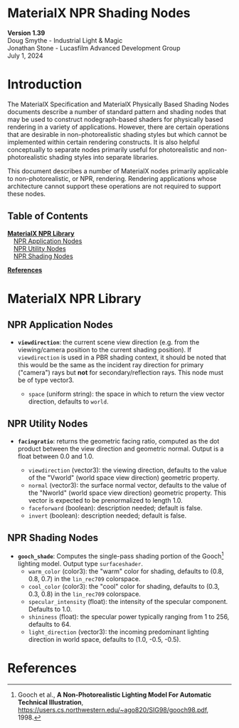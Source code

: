 <!-----
MaterialX NPR Shading Nodes v1.39
----->


# MaterialX NPR Shading Nodes

**Version 1.39**  
Doug Smythe - Industrial Light & Magic  
Jonathan Stone - Lucasfilm Advanced Development Group  
July 1, 2024

# Introduction

The MaterialX Specification and MaterialX Physically Based Shading Nodes documents describe a number of standard pattern and shading nodes that may be used to construct nodegraph-based shaders for physically based rendering in a variety of applications.  However, there are certain operations that are desirable in non-photorealistic shading styles but which cannot be implemented within certain rendering constructs.  It is also helpful conceptually to separate nodes primarily useful for photorealistic and non-photorealistic shading styles into separate libraries.

This document describes a number of MaterialX nodes primarily applicable to non-photorealistic, or NPR, rendering.  Rendering applications whose architecture cannot support these operations are not required to support these nodes.


## Table of Contents

**[MaterialX NPR Library](#materialx-npr-library)**  
 [NPR Application Nodes](#npr-application-nodes)  
 [NPR Utility Nodes](#npr-utility-nodes)  
 [NPR Shading Nodes](#npr-shading-nodes)  

**[References](#references)**


# MaterialX NPR Library


## NPR Application Nodes

<a id="node-viewdirection"> </a>

* **`viewdirection`**: the current scene view direction (e.g. from the viewing/camera position to the current shading position).  If `viewdirection` is used in a PBR shading context, it should be noted that this would be the same as the incident ray direction for primary ("camera") rays but **not** for secondary/reflection rays.  This node must be of type vector3.

    * `space` (uniform string):  the space in which to return the view vector direction, defaults to `world`. 



## NPR Utility Nodes

<a id="node-facingratio"> </a>

* **`facingratio`**: returns the geometric facing ratio, computed as the dot product between the view direction and geometric normal.  Output is a float between 0.0 and 1.0.

    * `viewdirection` (vector3): the viewing direction, defaults to the value of the "Vworld" (world space view direction) geometric property.
    * `normal` (vector3): the surface normal vector, defaults to the value of the "Nworld" (world space view direction) geometric property.  This vector is expected to be prenormalized to length 1.0.
    * `faceforward` (boolean): description needed; default is false.
    * `invert` (boolean): description needed; default is false.



## NPR Shading Nodes

<a id="node-gooch-shade"> </a>

* **`gooch_shade`**: Computes the single-pass shading portion of the Gooch[^Gooch1998] lighting model.  Output type `surfaceshader`.
    * `warm_color` (color3): the "warm" color for shading, defaults to (0.8, 0.8, 0.7) in the `lin_rec709` colorspace.
    * `cool_color` (color3): the "cool" color for shading, defaults to (0.3, 0.3, 0.8) in the `lin_rec709` colorspace.
    * `specular_intensity` (float): the intensity of the specular component. Defaults to 1.0.
    * `shininess` (float): the specular power typically ranging from 1 to 256, defaults to 64.
    * `light_direction` (vector3): the incoming predominant lighting direction in world space, defaults to (1.0, -0.5, -0.5).



# References

[^Gooch1998]: Gooch et al., **A Non-Photorealistic Lighting Model For Automatic Technical Illustration**, <https://users.cs.northwestern.edu/~ago820/SIG98/gooch98.pdf>, 1998.
